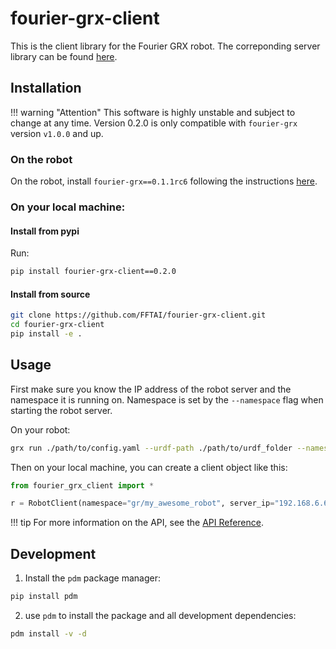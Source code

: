 # fourier-grx-client

This is the client library for the Fourier GRX robot.
The correponding server library can be found [here](https://pypi.org/project/fourier-grx/0.1.1rc6/).

## Installation

!!! warning "Attention"
  This software is highly unstable and subject to change at any time. Version 0.2.0 is only compatible with `fourier-grx` version `v1.0.0` and up.

### On the robot

On the robot, install `fourier-grx==0.1.1rc6` following the instructions [here](https://github.com/FFTAI/Wiki-GRx-Deploy/tree/0.1.1rc6).

### On your local machine:

#### Install from pypi

Run:

```bash
pip install fourier-grx-client==0.2.0
```

#### Install from source

```bash
git clone https://github.com/FFTAI/fourier-grx-client.git
cd fourier-grx-client
pip install -e .
```

## Usage

First make sure you know the IP address of the robot server and the namespace it is running on. Namespace is set by the `--namespace` flag when starting the robot server.

On your robot:

```bash
grx run ./path/to/config.yaml --urdf-path ./path/to/urdf_folder --namespace gr/my_awesome_robot
```

Then on your local machine, you can create a client object like this:

```python
from fourier_grx_client import *

r = RobotClient(namespace="gr/my_awesome_robot", server_ip="192.168.6.6")
```

!!! tip
    For more information on the API, see the [API Reference](reference/api.md).


## Development

1. Install the `pdm` package manager:

```bash
pip install pdm
```

2. use `pdm` to install the package and all development dependencies:

```bash
pdm install -v -d
```
